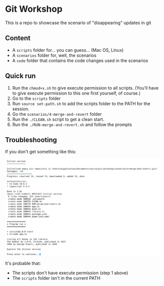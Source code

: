 # Git Workshop

This is a repo to showcase the scenario of "disappearing" updates in git

## Content

- A `scripts` folder for... you can guess... (Mac OS, Linux)
- A `scenarios` folder for, well, the scenarios
- A `code` folder that contains the code changes used in the scenarios

## Quick run

1. Run the `chmod+x.sh` to give execute permission to all scripts. (You'll have to give execute permission to this one first yourself, of course.)
2. Go to the `scripts` folder
3. Run `source set-path.sh` to add the scripts folder to the PATH for the session.
4. Go the `scenarios/4-merge-and-revert` folder
5. Run the `./CLEAN.sh` script to get a clean start.
6. Run the `./RUN-merge-and-revert.sh` and follow the prompts

## Troubleshooting

If you don't get something like this:

![](images/initial-run.png)

It's probable that:

- The scripts don't have execute permission (step 1 above)
- The `scripts` folder isn't in the current PATH

